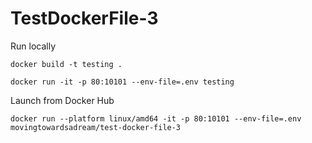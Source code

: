 # TestDockerFile-3
Run locally
```
docker build -t testing . 

docker run -it -p 80:10101 --env-file=.env testing
```
Launch from Docker Hub
```
docker run --platform linux/amd64 -it -p 80:10101 --env-file=.env movingtowardsadream/test-docker-file-3
```
